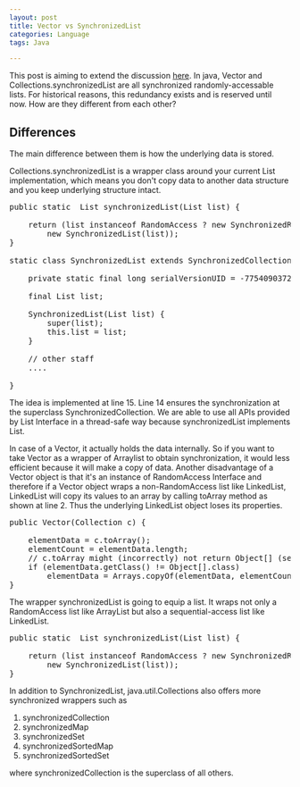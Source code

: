 ```yaml
---
layout: post
title: Vector vs SynchronizedList
categories: Language
tags: Java

---
```

<!-- import js for mathjax -->
<script src="http://cdn.mathjax.org/mathjax/latest/MathJax.js?config=default"></script>
<script type="text/x-mathjax-config">
MathJax.Hub.Config({
tex2jax: {inlineMath: [['$','$'], ['\\(','\\)']]}
});
</script>

This post is aiming to extend the discussion [here](http://stackoverflow.com/questions/14932034/in-java-vector-and-collections-synchronizedlist-are-all-synchronized-whats-ths).
In java, Vector and Collections.synchronizedList are all synchronized randomly-accessable lists. For historical reasons, this redundancy exists and is reserved until now. How are they different from each other?

## Differences

The main difference between them is how the underlying data is stored.

Collections.synchronizedList is a wrapper class around your current List implementation, which means you don't copy data to another data structure and you keep underlying structure intact.

<pre>
public static <T> List<T> synchronizedList(List<T> list) {

    return (list instanceof RandomAccess ? new SynchronizedRandomAccessList<T>(list) :
        new SynchronizedList<T>(list));
}

static class SynchronizedList<E> extends SynchronizedCollection<E> implements List<E> {

    private static final long serialVersionUID = -7754090372962971524L;

    final List<E> list;

    SynchronizedList(List<E> list) {
        super(list);
        this.list = list;
    }

    // other staff
    ....

}
</pre>

The idea is implemented at line 15. Line 14 ensures the synchronization at the superclass SynchronizedCollection. We are able to use all APIs provided by List<E> Interface in a thread-safe way because synchronizedList implements List<E>.

In case of a Vector, it actually holds the data internally. So if you want to take Vector as a wrapper of Arraylist to obtain synchronization, it would less efficient because it will make a copy of data. Another disadvantage of a Vector object is that it's an instance of RandomAccess Interface and therefore if a Vector object wraps a non-RandomAccess list like LinkedList, LinkedList will copy its values to an array by calling toArray method as shown at line 2. Thus the underlying LinkedList object loses its properties.

<pre>
public Vector(Collection<? extends E> c) {

    elementData = c.toArray();
    elementCount = elementData.length;
    // c.toArray might (incorrectly) not return Object[] (see 6260652)
    if (elementData.getClass() != Object[].class)
        elementData = Arrays.copyOf(elementData, elementCount, Object[].class);
}
</pre>

The wrapper synchronizedList is going to equip a list. It wraps not only a RandomAccess list like ArrayList but also a sequential-access list like LinkedList.

<pre>
public static <T> List<T> synchronizedList(List<T> list) {

    return (list instanceof RandomAccess ? new SynchronizedRandomAccessList<T>(list) :
        new SynchronizedList<T>(list));
}
</pre>

In addition to SynchronizedList, java.util.Collections also offers more synchronized wrappers such as

1. synchronizedCollection
2. synchronizedMap
3. synchronizedSet
4. synchronizedSortedMap
5. synchronizedSortedSet

where synchronizedCollection is the superclass of all others.
